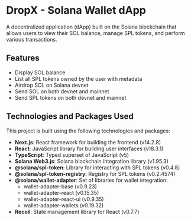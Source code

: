 # DropX - Solana Wallet dApp

A decentralized application (dApp) built on the Solana blockchain that allows users to view their SOL balance, manage SPL tokens, and perform various transactions.

## Features

- Display SOL balance
- List all SPL tokens owned by the user with metadata
- Airdrop SOL on Solana devnet
- Send SOL on both devnet and mainnet
- Send SPL tokens on both devnet and mainnet

## Technologies and Packages Used

This project is built using the following technologies and packages:

- **Next.js**: React framework for building the frontend (v14.2.8)
- **React**: JavaScript library for building user interfaces (v18.3.1)
- **TypeScript**: Typed superset of JavaScript (v5)
- **Solana Web3.js**: Solana blockchain integration library (v1.95.3)
- **@solana/spl-token**: Library for interacting with SPL tokens (v0.4.8)
- **@solana/spl-token-registry**: Registry for SPL tokens (v0.2.4574)
- **@solana/wallet-adapter**: Set of libraries for wallet integration:
  - wallet-adapter-base (v0.9.23)
  - wallet-adapter-react (v0.15.35)
  - wallet-adapter-react-ui (v0.9.35)
  - wallet-adapter-wallets (v0.19.32)
- **Recoil**: State management library for React (v0.7.7)
